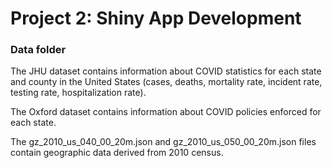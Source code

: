 # Project 2: Shiny App Development

### Data folder

The JHU dataset contains information about COVID statistics for each state and county in the United States (cases, deaths, mortality rate, incident rate, testing rate, hospitalization rate).

The Oxford dataset contains information about COVID policies enforced for each state.

The gz_2010_us_040_00_20m.json and gz_2010_us_050_00_20m.json files contain geographic data derived from 2010 census.
